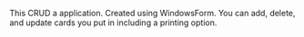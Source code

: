 This CRUD a application. Created using WindowsForm. You can add, delete, and update cards you put in including a printing option.
